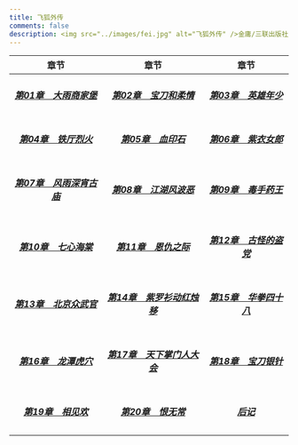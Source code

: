 ```yaml
---
title: 飞狐外传
comments: false
description: <img src="../images/fei.jpg" alt="飞狐外传" />金庸/三联出版社/1980版<br /><span id="busuanzi_container_page_pv">大侠留步 <span id="busuanzi_value_page_pv"></span> 回</span>
---
```


|章节|章节|章节|
|:-:|:-:|:-:|
|<h5>[第01章&emsp;大雨商家堡](/book/fei/01.html)</h5>|<h5>[第02章　宝刀和柔情](/book/fei/02.html)</h5>|<h5>[第03章　英雄年少](/book/fei/03.html)</h5>|
|<h5>[第04章　铁厅烈火](/book/fei/04.html)</h5>|<h5>[第05章　血印石](/book/fei/05.html)</h5>|<h5>[第06章　紫衣女郎](/book/fei/06.html)</h5>|
|<h5>[第07章　风雨深宵古庙](/book/fei/07.html)</h5>|<h5>[第08章　江湖风波恶](/book/fei/08.html)</h5>|<h5>[第09章　毒手药王](/book/fei/09.html)</h5>|
|<h5>[第10章　七心海棠](/book/fei/10.html)</h5>|<h5>[第11章　恩仇之际](/book/fei/11.html)</h5>|<h5>[第12章　古怪的盗党](/book/fei/12.html)</h5>|
|<h5>[第13章　北京众武官](/book/fei/13.html)</h5>|<h5>[第14章　紫罗衫动红烛移](/book/fei/14.html)</h5>|<h5>[第15章　华拳四十八](/book/fei/15.html)</h5>|
|<h5>[第16章　龙潭虎穴](/book/fei/16.html)</h5>|<h5>[第17章　天下掌门人大会](/book/fei/17.html)</h5>|<h5>[第18章　宝刀银针](/book/fei/18.html)</h5>|
|<h5>[第19章　相见欢](/book/fei/19.html)</h5>|<h5>[第20章　恨无常](/book/fei/20.html)</h5>|<h5>[后记](/book/fei/21.html)</h5>|
